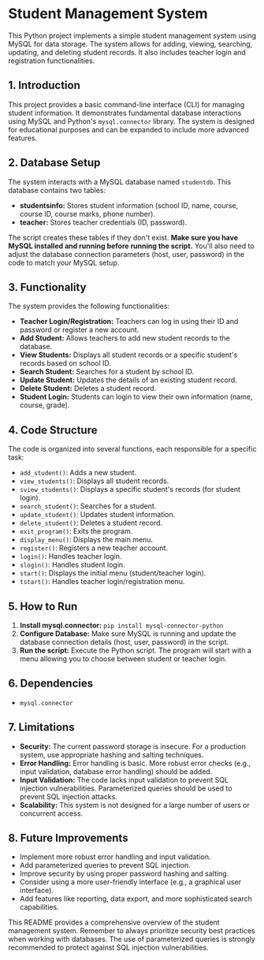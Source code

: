 # Student Management System

This Python project implements a simple student management system using MySQL for data storage.  The system allows for adding, viewing, searching, updating, and deleting student records.  It also includes teacher login and registration functionalities.

## 1. Introduction

This project provides a basic command-line interface (CLI) for managing student information.  It demonstrates fundamental database interactions using MySQL and Python's `mysql.connector` library.  The system is designed for educational purposes and can be expanded to include more advanced features.

## 2. Database Setup

The system interacts with a MySQL database named `studentdb`.  This database contains two tables:

* **studentsinfo:** Stores student information (school ID, name, course, course ID, course marks, phone number).
* **teacher:** Stores teacher credentials (ID, password).


The script creates these tables if they don't exist. **Make sure you have MySQL installed and running before running the script.**  You'll also need to adjust the database connection parameters (host, user, password) in the code to match your MySQL setup.

## 3. Functionality

The system provides the following functionalities:

* **Teacher Login/Registration:** Teachers can log in using their ID and password or register a new account.
* **Add Student:** Allows teachers to add new student records to the database.
* **View Students:** Displays all student records or a specific student's records based on school ID.
* **Search Student:** Searches for a student by school ID.
* **Update Student:** Updates the details of an existing student record.
* **Delete Student:** Deletes a student record.
* **Student Login:** Students can login to view their own information (name, course, grade).


## 4. Code Structure

The code is organized into several functions, each responsible for a specific task:

* `add_student()`: Adds a new student.
* `view_students()`: Displays all student records.
* `sview_students()`: Displays a specific student's records (for student login).
* `search_student()`: Searches for a student.
* `update_student()`: Updates student information.
* `delete_student()`: Deletes a student record.
* `exit_program()`: Exits the program.
* `display_menu()`: Displays the main menu.
* `register()`: Registers a new teacher account.
* `login()`: Handles teacher login.
* `slogin()`: Handles student login.
* `start()`: Displays the initial menu (student/teacher login).
* `tstart()`: Handles teacher login/registration menu.


## 5. How to Run

1. **Install mysql.connector:** `pip install mysql-connector-python`
2. **Configure Database:** Make sure MySQL is running and update the database connection details (host, user, password) in the script.
3. **Run the script:** Execute the Python script.  The program will start with a menu allowing you to choose between student or teacher login.


## 6.  Dependencies

* `mysql.connector`


## 7. Limitations

* **Security:** The current password storage is insecure.  For a production system, use appropriate hashing and salting techniques.
* **Error Handling:** Error handling is basic.  More robust error checks (e.g., input validation, database error handling) should be added.
* **Input Validation:**  The code lacks input validation to prevent SQL injection vulnerabilities.  Parameterized queries should be used to prevent SQL injection attacks.
* **Scalability:** This system is not designed for a large number of users or concurrent access.



## 8. Future Improvements

* Implement more robust error handling and input validation.
* Add parameterized queries to prevent SQL injection.
* Improve security by using proper password hashing and salting.
* Consider using a more user-friendly interface (e.g., a graphical user interface).
* Add features like reporting, data export, and more sophisticated search capabilities.


This README provides a comprehensive overview of the student management system.  Remember to always prioritize security best practices when working with databases.  The use of parameterized queries is strongly recommended to protect against SQL injection vulnerabilities.
